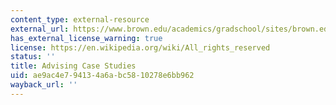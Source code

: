 ```yaml
---
content_type: external-resource
external_url: https://www.brown.edu/academics/gradschool/sites/brown.edu.academics.gradschool/files/uploads/Case%20Studies%20For%20Mentoring%2010-20-2017.pdf
has_external_license_warning: true
license: https://en.wikipedia.org/wiki/All_rights_reserved
status: ''
title: Advising Case Studies
uid: ae9ac4e7-9413-4a6a-bc58-10278e6bb962
wayback_url: ''
---
```

